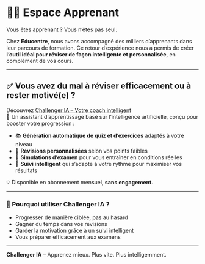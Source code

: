 # 👩‍💻 Espace Apprenant

Vous êtes apprenant ? Vous n’êtes pas seul.

Chez **Educentre**, nous avons accompagné des milliers d’apprenants dans leur parcours de formation. Ce retour d’expérience nous a permis de créer **l’outil idéal pour réviser de façon intelligente et personnalisée**, en complément de vos cours.

---

## ✅ Vous avez du mal à réviser efficacement ou à rester motivé(e) ?

Découvrez [Challenger IA – Votre coach intelligent](https://educentre.fr/tarifs/apprenants)  
🤖 Un assistant d’apprentissage basé sur l’intelligence artificielle, conçu pour booster votre progression :

- 📚 **Génération automatique de quiz et d’exercices** adaptés à votre niveau
- 🎯 **Révisions personnalisées** selon vos points faibles
- 📝 **Simulations d’examen** pour vous entraîner en conditions réelles
- 🚀 **Suivi intelligent** qui s’adapte à votre rythme pour maximiser vos résultats

💡 Disponible en abonnement mensuel, **sans engagement**.

---

### 🎯 Pourquoi utiliser Challenger IA ?

- Progresser de manière ciblée, pas au hasard
- Gagner du temps dans vos révisions
- Garder la motivation grâce à un suivi intelligent
- Vous préparer efficacement aux examens

---

**Challenger IA** – Apprenez mieux. Plus vite. Plus intelligemment.

